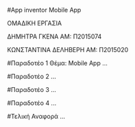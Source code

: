 #App inventor Mobile App

ΟΜΑΔΙΚΗ ΕΡΓΑΣΙΑ

ΔΗΜΗΤΡΑ ΓΚΕΝΑ
ΑΜ: Π2015074

ΚΩΝΣΤΑΝΤΙΝΑ ΔΕΛΗΒΕΡΗ
ΑΜ: Π2015020

#Παραδοτέο 1
Θέμα: Mobile App 
...

#Παραδοτέο 2
...

#Παραδοτέο 3
...

#Παραδοτέο 4
...

#Τελική Αναφορά
...

